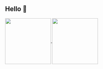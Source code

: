 ## Hello 👋
<a href="https://github.com/KohamaKaito">
  <img align="center" height="150px" src="https://github-readme-stats.vercel.app/api?username=KohamaKaito&count_private=true&show_icons=true&theme=vue" />
</a>

<a href="https://github.com/KohamaKaito">
  <img align="center" height="150px" src="https://github-readme-stats.vercel.app/api/top-langs/?username=KohamaKaito&hide=Jupyter notebook&layout=compact&theme=vue" />
</a>  


<!--
**KohamaKaito/KohamaKaito** is a ✨ _special_ ✨ repository because its `README.md` (this file) appears on your GitHub profile.

Here are some ideas to get you started:

- 🔭 I’m currently working on ...
- 🌱 I’m currently learning ...
- 👯 I’m looking to collaborate on ...
- 🤔 I’m looking for help with ...
- 💬 Ask me about ...
- 📫 How to reach me: ...
- 😄 Pronouns: ...
- ⚡ Fun fact: ...
-->
